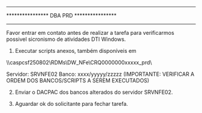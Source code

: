 *****************************************
**************** DBA PRD ****************
******************************************************
Favor entrar em contato antes de realizar a tarefa para verificarmos possivel sicronismo de atividades DTI Windows.

1) Executar scripts anexos, também disponíveis em 

\\\caspcsf250802\RDMs\DW_NFe\CRQ0000000xxxxx_prd\

Servidor: SRVNFE02
Banco: xxxx/yyyyy/zzzzz (IMPORTANTE: VERIFICAR A ORDEM DOS BANCOS/SCRIPTS A SEREM EXECUTADOS)

2) Enviar o DACPAC dos bancos alterados do servidor SRVNFE02.

3) Aguardar ok do solicitante para fechar tarefa.​